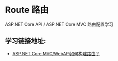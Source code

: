 ﻿# Route 路由

ASP.NET Core API / ASP.NET Core MVC 路由配置学习

## 学习链接地址:
* [ASP.NET Core MVC/WebAPi如何构建路由？](https://www.cnblogs.com/CreateMyself/p/6297189.html)
